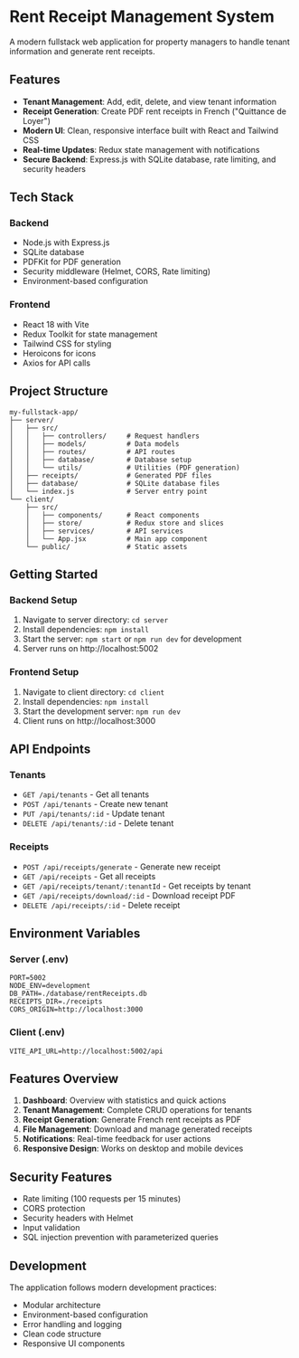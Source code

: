 # Rent Receipt Management System

A modern fullstack web application for property managers to handle tenant information and generate rent receipts.

## Features

- **Tenant Management**: Add, edit, delete, and view tenant information
- **Receipt Generation**: Create PDF rent receipts in French ("Quittance de Loyer")
- **Modern UI**: Clean, responsive interface built with React and Tailwind CSS
- **Real-time Updates**: Redux state management with notifications
- **Secure Backend**: Express.js with SQLite database, rate limiting, and security headers

## Tech Stack

### Backend
- Node.js with Express.js
- SQLite database
- PDFKit for PDF generation
- Security middleware (Helmet, CORS, Rate limiting)
- Environment-based configuration

### Frontend
- React 18 with Vite
- Redux Toolkit for state management
- Tailwind CSS for styling
- Heroicons for icons
- Axios for API calls

## Project Structure

```
my-fullstack-app/
├── server/
│   ├── src/
│   │   ├── controllers/     # Request handlers
│   │   ├── models/          # Data models
│   │   ├── routes/          # API routes
│   │   ├── database/        # Database setup
│   │   └── utils/           # Utilities (PDF generation)
│   ├── receipts/            # Generated PDF files
│   ├── database/            # SQLite database files
│   └── index.js             # Server entry point
└── client/
    ├── src/
    │   ├── components/      # React components
    │   ├── store/           # Redux store and slices
    │   ├── services/        # API services
    │   └── App.jsx          # Main app component
    └── public/              # Static assets
```

## Getting Started

### Backend Setup
1. Navigate to server directory: `cd server`
2. Install dependencies: `npm install`
3. Start the server: `npm start` or `npm run dev` for development
4. Server runs on http://localhost:5002

### Frontend Setup
1. Navigate to client directory: `cd client`
2. Install dependencies: `npm install`
3. Start the development server: `npm run dev`
4. Client runs on http://localhost:3000

## API Endpoints

### Tenants
- `GET /api/tenants` - Get all tenants
- `POST /api/tenants` - Create new tenant
- `PUT /api/tenants/:id` - Update tenant
- `DELETE /api/tenants/:id` - Delete tenant

### Receipts
- `POST /api/receipts/generate` - Generate new receipt
- `GET /api/receipts` - Get all receipts
- `GET /api/receipts/tenant/:tenantId` - Get receipts by tenant
- `GET /api/receipts/download/:id` - Download receipt PDF
- `DELETE /api/receipts/:id` - Delete receipt

## Environment Variables

### Server (.env)
```
PORT=5002
NODE_ENV=development
DB_PATH=./database/rentReceipts.db
RECEIPTS_DIR=./receipts
CORS_ORIGIN=http://localhost:3000
```

### Client (.env)
```
VITE_API_URL=http://localhost:5002/api
```

## Features Overview

1. **Dashboard**: Overview with statistics and quick actions
2. **Tenant Management**: Complete CRUD operations for tenants
3. **Receipt Generation**: Generate French rent receipts as PDF
4. **File Management**: Download and manage generated receipts
5. **Notifications**: Real-time feedback for user actions
6. **Responsive Design**: Works on desktop and mobile devices

## Security Features

- Rate limiting (100 requests per 15 minutes)
- CORS protection
- Security headers with Helmet
- Input validation
- SQL injection prevention with parameterized queries

## Development

The application follows modern development practices:
- Modular architecture
- Environment-based configuration
- Error handling and logging
- Clean code structure
- Responsive UI components
